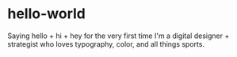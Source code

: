 # hello-world
Saying hello + hi + hey for the very first time
I'm a digital designer + strategist who loves typography, color, and all things sports.
